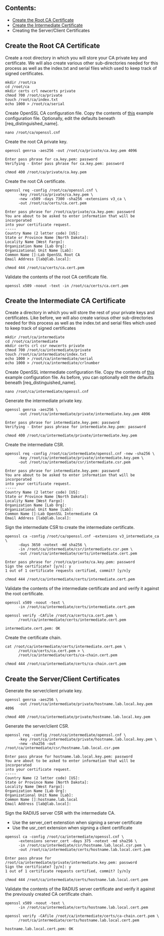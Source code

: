 ## Contents:
* [Create the Root CA Certificate](https://github.com/Bodayngo/openssl/blob/main/README.md#create-the-root-ca-certificate)
* [Create the Intermediate Certificate](https://github.com/Bodayngo/openssl/blob/main/README.md#create-the-intermediate-ca-certificate)
* Creating the Server/Client Certificates

## Create the Root CA Certificate
Create a root directory in which you will store your CA private key and certificate. We will also create various other sub-directories needed for this process as well as the index.txt and serial files which used to keep track of signed certificates.
```
mkdir /root/ca
cd /root/ca
mkdir certs crl newcerts private
chmod 700 /root/ca/private
touch /root/ca/index.txt
echo 1000 > /root/ca/serial
```
Create OpenSSL CA configuration file. Copy the contents of [this](https://github.com/Bodayngo/openssl/blob/main/example-root-ca-config) example configuration file. Optionally, edit the defaults beneath [req_distinguished_name].
```
nano /root/ca/openssl.cnf
```
Create the root CA private key.
```
openssl genrsa -aes256 -out /root/ca/private/ca.key.pem 4096

Enter pass phrase for ca.key.pem: password
Verifying - Enter pass phrase for ca.key.pem: password

chmod 400 /root/ca/private/ca.key.pem
```
Create the root CA certificate.
```
openssl req -config /root/ca/openssl.cnf \
      -key /root/ca/private/ca.key.pem \
      -new -x509 -days 7300 -sha256 -extensions v3_ca \
      -out /root/ca/certs/ca.cert.pem

Enter pass phrase for /root/ca/private/ca.key.pem: password
You are about to be asked to enter information that will be incorporated
into your certificate request.
-----
Country Name (2 letter code) [US]:
State or Province Name [North Dakota]:
Locality Name [West Fargo]:
Organization Name [Lab Org]:
Organizational Unit Name [Lab]:
Common Name []:Lab OpenSSL Root CA
Email Address [lab@lab.local]:

chmod 444 /root/ca/certs/ca.cert.pem
```
Validate the contents of the root CA certificate file.
```
openssl x509 -noout -text -in /root/ca/certs/ca.cert.pem
```
## Create the Intermediate CA Certificate
Create a directory in which you will store the rest of your private keys and certificates. Like before, we will also create various other sub-directories needed for this process as well as the index.txt and serial files which used to keep track of signed certificates
```
mkdir /root/ca/intermediate
cd /root/ca/intermediate
mkdir certs crl csr newcerts private
chmod 700 /root/ca/intermediate/private
touch /root/ca/intermediate/index.txt
echo 1000 > /root/ca/intermediate/serial
echo 1000 > /root/ca/intermediate/crlnumber
```
Create OpenSSL intermediate configuration file. Copy the contents of [this](https://github.com/Bodayngo/openssl/blob/main/example-intermediate-ca-config) example configuration file. As before, you can optionally edit the defaults beneath [req_distinguished_name].
```
nano /root/ca/intermediate/openssl.cnf
```
Generate the intermediate private key.
```
openssl genrsa -aes256 \
      -out /root/ca/intermediate/private/intermediate.key.pem 4096

Enter pass phrase for intermediate.key.pem: password
Verifying - Enter pass phrase for intermediate.key.pem: password

chmod 400 /root/ca/intermediate/private/intermediate.key.pem
```
Create the intermediate CSR.
```
openssl req -config /root/ca/intermediate/openssl.cnf -new -sha256 \
      -key /root/ca/intermediate/private/intermediate.key.pem \
      -out /root/ca/intermediate/csr/intermediate.csr.pem

Enter pass phrase for intermediate.key.pem: password
You are about to be asked to enter information that will be incorporated
into your certificate request.
-----
Country Name (2 letter code) [US]:
State or Province Name [North Dakota]:
Locality Name [West Fargo]:
Organization Name [Lab Org]:
Organizational Unit Name [Lab]:
Common Name []:Lab OpenSSL Intermediate CA
Email Address [lab@lab.local]:
```
Sign the intermediate CSR to create the intermediate certificate.
```
openssl ca -config /root/ca/openssl.cnf -extensions v3_intermediate_ca \
      -days 3650 -notext -md sha256 \
      -in /root/ca/intermediate/csr/intermediate.csr.pem \
      -out /root/ca/intermediate/certs/intermediate.cert.pem

Enter pass phrase for /root/ca/private/ca.key.pem: password
Sign the certificate? [y/n]: y
1 out of 1 certificate requests certified, commit? [y/n]y

chmod 444 /root/ca/intermediate/certs/intermediate.cert.pem
```
Validate the contents of the intermediate certificate and and verify it against the root certificate.
```
openssl x509 -noout -text \
      -in /root/ca/intermediate/certs/intermediate.cert.pem

openssl verify -CAfile /root/ca/certs/ca.cert.pem \
      /root/ca/intermediate/certs/intermediate.cert.pem

intermediate.cert.pem: OK
```
Create the certificate chain.
```
cat /root/ca/intermediate/certs/intermediate.cert.pem \
      /root/ca/certs/ca.cert.pem > \
      /root/ca/intermediate/certs/ca-chain.cert.pem

chmod 444 /root/ca/intermediate/certs/ca-chain.cert.pem
```
## Create the Server/Client Certificates
Generate the server/client private key.
```
openssl genrsa -aes256 \
      -out /root/ca/intermediate/private/hostname.lab.local.key.pem 4096

chmod 400 /root/ca/intermediate/private/hostname.lab.local.key.pem
```
Generate the server/client CSR.
```
openssl req -config /root/ca/intermediate/openssl.cnf \
      -key /root/ca/intermediate/private/hostname.lab.local.key.pem \
      -new -sha256 -out /root/ca/intermediate/csr/hostname.lab.local.csr.pem

Enter pass phrase for hostname.lab.local.key.pem: password
You are about to be asked to enter information that will be incorporated
into your certificate request.
-----
Country Name (2 letter code) [US]:
State or Province Name [North Dakota]:
Locality Name [West Fargo]:
Organization Name [Lab Org]:
Organizational Unit Name [Lab]:
Common Name []:hostname.lab.local
Email Address [lab@lab.local]:
```
Sign the RADIUS server CSR with the intermediate CA.
* Use the server_cert extenstion when signing a server certificate
* Use the usr_cert extension when signing a client certificate
```
openssl ca -config /root/ca/intermediate/openssl.cnf \
      -extensions server_cert -days 375 -notext -md sha256 \
      -in /root/ca/intermediate/csr/hostname.lab.local.csr.pem \
      -out /root/ca/intermediate/certs/hostname.lab.local.cert.pem

Enter pass phrase for /root/ca/intermediate/private/intermediate.key.pem: password
Sign the certificate? [y/n]: y
1 out of 1 certificate requests certified, commit? [y/n]y

chmod 444 /root/ca/intermediate/certs/hostname.lab.local.cert.pem
```
Validate the contents of the RADIUS server certificate and verify it against the previously created CA certificate chain.
```
openssl x509 -noout -text \
      -in /root/ca/intermediate/certs/hostname.lab.local.cert.pem

openssl verify -CAfile /root/ca/intermediate/certs/ca-chain.cert.pem \
      /root/ca/intermediate/certs/hostname.lab.local.cert.pem

hostname.lab.local.cert.pem: OK
```
